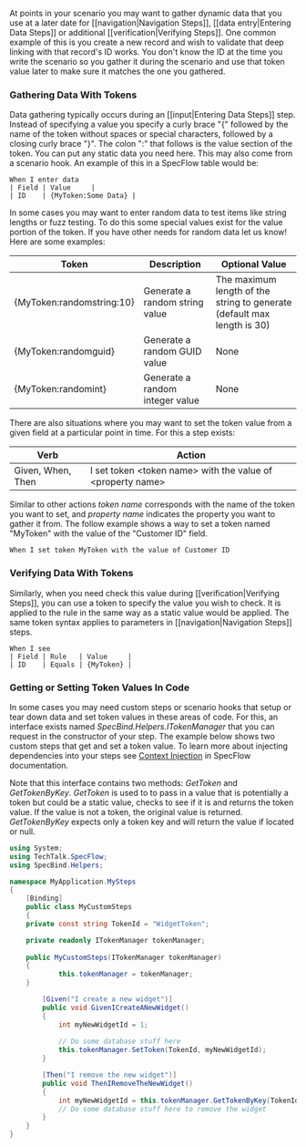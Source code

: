 At points in your scenario you may want to gather dynamic data that you use at a later date for [[navigation|Navigation Steps]], [[data entry|Entering Data Steps]] or additional [[verification|Verifying Steps]]. One common example of this is you create a new record and wish to validate that deep linking with that record's ID works. You don't know the ID at the time you write the scenario so you gather it during the scenario and use that token value later to make sure it matches the one you gathered.

### Gathering Data With Tokens ###

Data gathering typically occurs during an [[input|Entering Data Steps]] step. Instead of specifying a value you specify a curly brace "\{" followed by the name of the token without spaces or special characters, followed by a closing curly brace "\}". The colon "\:" that follows is the value section of the token. You can put any static data you need here. This may also come from a scenario hook. An example of this in a SpecFlow table would be:

```Cucumber
When I enter data
| Field | Value     |
| ID    | {MyToken:Some Data} |
```

In some cases you may want to enter random data to test items like string lengths or fuzz testing. To do this some special values exist for the value portion of the token. If you have other needs for random data let us know! Here are some examples:

| Token | Description | Optional Value |
|-------|-------------|----------------|
| \{MyToken:randomstring:10\} | Generate a random string value | The maximum length of the string to generate (default max length is 30) |
| \{MyToken:randomguid\} | Generate a random GUID value | None |
| \{MyToken:randomint\} | Generate a random integer value | None |

There are also situations where you may want to set the token value from a given field at a particular point in time. For this a step exists: 

| Verb | Action |
|------|--------|
| Given, When, Then | I set token \<token name\> with the value of \<property name\> |

Similar to other actions *token name* corresponds with the name of the token you want to set, and *property name* indicates the property you want to gather it from. The follow example shows a way to set a token named "MyToken" with the value of the "Customer ID" field.

```Cucumber
When I set token MyToken with the value of Customer ID
```

### Verifying Data With Tokens ###

Similarly, when you need check this value during [[verification|Verifying Steps]], you can use a token to specify the value you wish to check. It is applied to the rule in the same way as a static value would be applied. The same token syntax applies to parameters in [[navigation|Navigation Steps]] steps.

```Cucumber
When I see
| Field | Rule   | Value     |
| ID    | Equals | {MyToken} | 
```

### Getting or Setting Token Values In Code ###

In some cases you may need custom steps or scenario hooks that setup or tear down data and set token values in these areas of code. For this, an interface exists named *SpecBind.Helpers.ITokenManager* that you can request in the constructor of your step. The example below shows two custom steps that get and set a token value. To learn more about injecting dependencies into your steps see [Context Injection](https://github.com/techtalk/SpecFlow/wiki/Context-Injection) in SpecFlow documentation. 

Note that this interface contains two methods: *GetToken* and *GetTokenByKey*. *GetToken* is used to to pass in a value that is potentially a token but could be a static value, checks to see if it is and returns the token value. If the value is not a token, the original value is returned. *GetTokenByKey* expects only a token key and will return the value if located or null.

```C#
using System;
using TechTalk.SpecFlow;
using SpecBind.Helpers;

namespace MyApplication.MySteps
{
    [Binding]
    public class MyCustomSteps
    {
	private const string TokenId = "WidgetToken"; 

	private readonly ITokenManager tokenManager;
		
	public MyCustomSteps(ITokenManager tokenManager)
	{
            this.tokenManager = tokenManager;
	}

    	[Given("I create a new widget")]
    	public void GivenICreateANewWidget()
    	{
            int myNewWidgetId = 1;
	
            // Do some database stuff here
            this.tokenManager.SetToken(TokenId, myNewWidgetId);
    	}

    	[Then("I remove the new widget")]
    	public void ThenIRemoveTheNewWidget()
    	{
            int myNewWidgetId = this.tokenManager.GetTokenByKey(TokenId);	
            // Do some database stuff here to remove the widget
    	}
    }
}
```